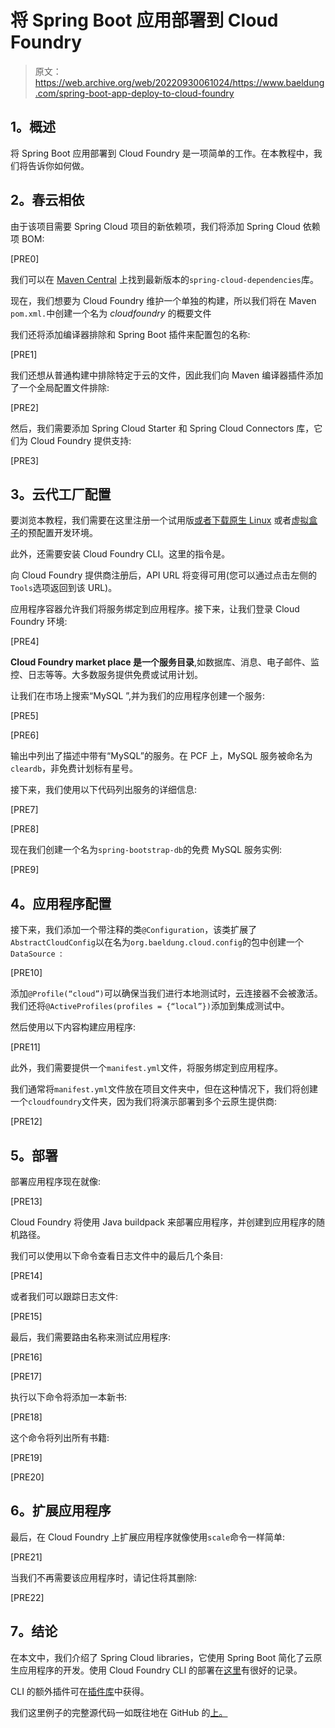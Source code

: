 # 将 Spring Boot 应用部署到 Cloud Foundry

> 原文：<https://web.archive.org/web/20220930061024/https://www.baeldung.com/spring-boot-app-deploy-to-cloud-foundry>

## **1。概述**

将 Spring Boot 应用部署到 Cloud Foundry 是一项简单的工作。在本教程中，我们将告诉你如何做。

## **2。春云相依**

由于该项目需要 Spring Cloud 项目的新依赖项，我们将添加 Spring Cloud 依赖项 BOM:

[PRE0]

我们可以在 [Maven Central](https://web.archive.org/web/20220926194005/https://search.maven.org/search?q=g:org.springframework.cloud%20AND%20a:spring-cloud-dependencies&core=gav) 上找到最新版本的`spring-cloud-dependencies`库。

现在，我们想要为 Cloud Foundry 维护一个单独的构建，所以我们将在 Maven `pom.xml.`中创建一个名为 *cloudfoundry* 的概要文件

我们还将添加编译器排除和 Spring Boot 插件来配置包的名称:

[PRE1]

我们还想从普通构建中排除特定于云的文件，因此我们向 Maven 编译器插件添加了一个全局配置文件排除:

[PRE2]

然后，我们需要添加 Spring Cloud Starter 和 Spring Cloud Connectors 库，它们为 Cloud Foundry 提供支持:

[PRE3]

## **3。云代工厂配置**

要浏览本教程，我们需要在这里注册一个试用版[或者下载](https://web.archive.org/web/20220926194005/https://run.pivotal.io/)[原生 Linux](https://web.archive.org/web/20220926194005/https://github.com/cloudfoundry-incubator/cfdev) 或者[虚拟盒子](https://web.archive.org/web/20220926194005/https://docs.pivotal.io/pcf-dev/)的预配置开发环境。

此外，还需要安装 Cloud Foundry CLI。这里的指令是。

向 Cloud Foundry 提供商注册后，API URL 将变得可用(您可以通过点击左侧的`Tools`选项返回到该 URL)。

应用程序容器允许我们将服务绑定到应用程序。接下来，让我们登录 Cloud Foundry 环境:

[PRE4]

**Cloud Foundry market place 是一个服务目录**,如数据库、消息、电子邮件、监控、日志等等。大多数服务提供免费或试用计划。

让我们在市场上搜索“MySQL ”,并为我们的应用程序创建一个服务:

[PRE5]

[PRE6]

输出中列出了描述中带有“MySQL”的服务。在 PCF 上，MySQL 服务被命名为`cleardb`，非免费计划标有星号。

接下来，我们使用以下代码列出服务的详细信息:

[PRE7]

[PRE8]

现在我们创建一个名为`spring-bootstrap-db`的免费 MySQL 服务实例:

[PRE9]

## **4。应用程序配置**

接下来，我们添加一个带注释的类`@Configuration`，该类扩展了`AbstractCloudConfig`以在名为`org.baeldung.cloud.config`的包中创建一个`DataSource `:

[PRE10]

添加`@Profile(“cloud”)`可以确保当我们进行本地测试时，云连接器不会被激活。我们还将`@ActiveProfiles(profiles = {“local”})`添加到集成测试中。

然后使用以下内容构建应用程序:

[PRE11]

此外，我们需要提供一个`manifest.yml`文件，将服务绑定到应用程序。

我们通常将`manifest.yml`文件放在项目文件夹中，但在这种情况下，我们将创建一个`cloudfoundry`文件夹，因为我们将演示部署到多个云原生提供商:

[PRE12]

## **5。部署**

部署应用程序现在就像:

[PRE13]

Cloud Foundry 将使用 Java buildpack 来部署应用程序，并创建到应用程序的随机路径。

我们可以使用以下命令查看日志文件中的最后几个条目:

[PRE14]

或者我们可以跟踪日志文件:

[PRE15]

最后，我们需要路由名称来测试应用程序:

[PRE16]

[PRE17]

执行以下命令将添加一本新书:

[PRE18]

这个命令将列出所有书籍:

[PRE19]

[PRE20]

## **6。扩展应用程序**

最后，在 Cloud Foundry 上扩展应用程序就像使用`scale`命令一样简单:

[PRE21]

当我们不再需要该应用程序时，请记住将其删除:

[PRE22]

## **7。结论**

在本文中，我们介绍了 Spring Cloud libraries，它使用 Spring Boot 简化了云原生应用程序的开发。使用 Cloud Foundry CLI 的部署在[这里](https://web.archive.org/web/20220926194005/https://docs.cloudfoundry.org/cf-cli/cf-help.html)有很好的记录。

CLI 的额外插件可在[插件库](https://web.archive.org/web/20220926194005/https://plugins.cloudfoundry.org/)中获得。

我们这里例子的完整源代码一如既往地在 GitHub 的[上。](https://web.archive.org/web/20220926194005/https://github.com/eugenp/tutorials/tree/master/spring-boot-modules/spring-boot-bootstrap)